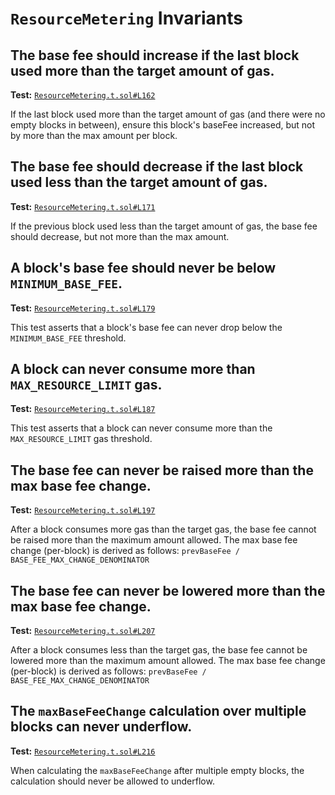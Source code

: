 # `ResourceMetering` Invariants

## The base fee should increase if the last block used more than the target amount of gas.
**Test:** [`ResourceMetering.t.sol#L162`](../test/invariants/ResourceMetering.t.sol#L162)

If the last block used more than the target amount of gas (and there were no empty blocks in between), ensure this block's baseFee increased, but not by more than the max amount per block. 

## The base fee should decrease if the last block used less than the target amount of gas.
**Test:** [`ResourceMetering.t.sol#L171`](../test/invariants/ResourceMetering.t.sol#L171)

If the previous block used less than the target amount of gas, the base fee should decrease, but not more than the max amount. 

## A block's base fee should never be below `MINIMUM_BASE_FEE`.
**Test:** [`ResourceMetering.t.sol#L179`](../test/invariants/ResourceMetering.t.sol#L179)

This test asserts that a block's base fee can never drop below the `MINIMUM_BASE_FEE` threshold. 

## A block can never consume more than `MAX_RESOURCE_LIMIT` gas.
**Test:** [`ResourceMetering.t.sol#L187`](../test/invariants/ResourceMetering.t.sol#L187)

This test asserts that a block can never consume more than the `MAX_RESOURCE_LIMIT` gas threshold. 

## The base fee can never be raised more than the max base fee change.
**Test:** [`ResourceMetering.t.sol#L197`](../test/invariants/ResourceMetering.t.sol#L197)

After a block consumes more gas than the target gas, the base fee cannot be raised more than the maximum amount allowed. The max base fee change (per-block) is derived as follows: `prevBaseFee / BASE_FEE_MAX_CHANGE_DENOMINATOR` 

## The base fee can never be lowered more than the max base fee change.
**Test:** [`ResourceMetering.t.sol#L207`](../test/invariants/ResourceMetering.t.sol#L207)

After a block consumes less than the target gas, the base fee cannot be lowered more than the maximum amount allowed. The max base fee change (per-block) is derived as follows: `prevBaseFee / BASE_FEE_MAX_CHANGE_DENOMINATOR` 

## The `maxBaseFeeChange` calculation over multiple blocks can never underflow.
**Test:** [`ResourceMetering.t.sol#L216`](../test/invariants/ResourceMetering.t.sol#L216)

When calculating the `maxBaseFeeChange` after multiple empty blocks, the calculation should never be allowed to underflow. 
